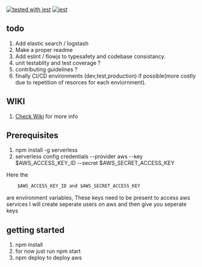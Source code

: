 [![tested with jest](https://img.shields.io/badge/tested_with-jest-99424f.svg)](https://github.com/facebook/jest) [![jest](https://jestjs.io/img/jest-badge.svg)](https://github.com/facebook/jest)

## todo

1. Add elastic search / logstash
2. Make a proper readme
3. Add eslint / flowjs to typesafety and codebase consistancy.
4. unit testablity and test coverage ?
5. contributing guidelines ?
6. finally CI/CD environments (dev,test,production) if possible(more costly due to repetition of resorces for each enviornment).

## WIKI

1. [Check Wiki](https://gitlab.com/DasithKuruppu/serverlesseventsbe/wikis/Introduction) for more info

## Prerequisites
1. npm install -g serverless
2. serverless config credentials --provider aws --key $AWS_ACCESS_KEY_ID --secret $AWS_SECRET_ACCESS_KEY

Here the 
```javascript
    $AWS_ACCESS_KEY_ID and $AWS_SECRET_ACCESS_KEY
``` 
are environment variables, These keys need to be present to access aws services I will create seperate users on aws and then give you seperate keys

## getting started
1. npm install
2. for now just run npm start
3. npm deploy to deploy aws